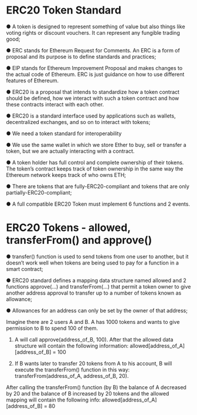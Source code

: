 # **ERC20 Token Standard**

● A token is designed to represent something of value but also things like voting rights or discount vouchers. It can represent any fungible trading good;

● ERC stands for Ethereum Request for Comments. An ERC is a form of proposal and its purpose is to define standards and practices;

● EIP stands for Ethereum Improvement Proposal and makes changes to the actual code of Ethereum. ERC is just guidance on how to use different features of Ethereum.

● ERC20 is a proposal that intends to standardize how a token contract should be defined, how we interact with such a token contract and how these contracts interact with each other.

● ERC20 is a standard interface used by applications such as wallets, decentralized exchanges, and so on to interact with tokens;

● We need a token standard for interoperability

● We use the same wallet in which we store Ether to buy, sell or transfer a token, but we are actually interacting with a contract. 

● A token holder has full control and complete ownership of their tokens. The token’s contract keeps track of token ownership in the same way the Ethereum network keeps track of who owns ETH;

● There are tokens that are fully-ERC20-compliant and tokens that are only partially-ERC20-compliant;

● A full compatible ERC20 Token must implement 6 functions and 2 events.


# **ERC20 Tokens - allowed, transferFrom() and approve()**

● transfer() function is used to send tokens from one user to another, but it doesn’t work well when tokens are being used to pay for a function in a smart contract;

● ERC20 standard defines a mapping data structure named allowed and 2 functions approve(...) and transferFrom(...) that permit a token owner to give another address approval to transfer up to a number of tokens known as allowance;

● Allowances for an address can only be set by the owner of that address;

Imagine there are 2 users A and B. A has 1000 tokens and wants to give permission to B to spend 100 of them.

1. A will call approve(address_of_B, 100). After that the allowed data structure will contain the following information: allowed[address_of_A][address_of_B] = 100

2. If B wants later to transfer 20 tokens from A to his account, B will execute the transferFrom() function in this way: transferFrom(address_of_A, address_of_B, 20).

After calling the transferFrom() function (by B) the balance of A decreased by 20 and the balance of B increased by 20 tokens and the allowed mapping will contain the following info: allowed[address_of_A][address_of_B] = 80




